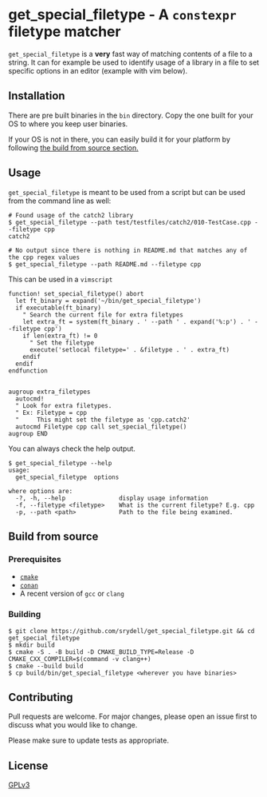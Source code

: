 # get_special_filetype - A `constexpr` filetype matcher #

`get_special_filetype` is a **very** fast way of matching contents of a file to a string. It can for example be used to identify usage of a library in a file to set specific options in an editor (example with vim below).

## Installation ##

There are pre built binaries in the `bin` directory. Copy the one built for your OS to where you keep user binaries.

If your OS is not in there, you can easily build it for your platform by following [the build from source section.](#Build-from-source)

## Usage ##

`get_special_filetype` is meant to be used from a script but can be used from the command line as well:

```shell
# Found usage of the catch2 library
$ get_special_filetype --path test/testfiles/catch2/010-TestCase.cpp --filetype cpp
catch2

# No output since there is nothing in README.md that matches any of the cpp regex values
$ get_special_filetype --path README.md --filetype cpp
```

This can be used in a `vimscript`

```vim
function! set_special_filetype() abort
  let ft_binary = expand('~/bin/get_special_filetype')
  if executable(ft_binary)
    " Search the current file for extra filetypes
    let extra_ft = system(ft_binary . ' --path ' . expand('%:p') . ' --filetype cpp')
    if len(extra_ft) != 0
      " Set the filetype
      execute('setlocal filetype=' . &filetype . ' . extra_ft)
    endif
  endif
endfunction


augroup extra_filetypes
  autocmd!
  " Look for extra filetypes.
  " Ex: Filetype = cpp
  "     This might set the filetype as 'cpp.catch2'
  autocmd Filetype cpp call set_special_filetype()
augroup END

```


You can always check the help output.

```shell
$ get_special_filetype --help
usage:
  get_special_filetype  options

where options are:
  -?, -h, --help               display usage information
  -f, --filetype <filetype>    What is the current filetype? E.g. cpp
  -p, --path <path>            Path to the file being examined.
```

## Build from source ##

### Prerequisites ###

* [`cmake`](https://cmake.org/download/)
* [`conan`](https://docs.conan.io/en/latest/installation.html)
* A recent version of `gcc` or `clang`

### Building ###

```shell
$ git clone https://github.com/srydell/get_special_filetype.git && cd get_special_filetype
$ mkdir build
$ cmake -S . -B build -D CMAKE_BUILD_TYPE=Release -D CMAKE_CXX_COMPILER=$(command -v clang++)
$ cmake --build build
$ cp build/bin/get_special_filetype <wherever you have binaries>
```

## Contributing ##
Pull requests are welcome. For major changes, please open an issue first to discuss what you would like to change.

Please make sure to update tests as appropriate.

## License ##
[GPLv3](https://choosealicense.com/licenses/gpl-3.0/)
